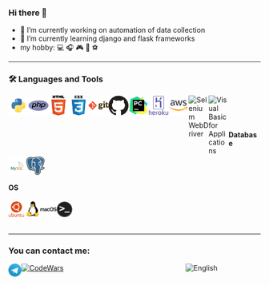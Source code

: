 ### Hi there 👋

- 🔭 I’m currently working on automation of data collection
- 🌱 I’m currently learning django and flask frameworks
- my hobby: :computer: :headphones: :video_game: :car: :soccer:

---

### 🛠️ Languages and Tools

<img align="left" alt="Python" title="Python" width="40px" src="https://raw.githubusercontent.com/github/explore/80688e429a7d4ef2fca1e82350fe8e3517d3494d/topics/python/python.png" />
<img align="left" alt="PHP" title="PHP" width="40px" src="https://raw.githubusercontent.com/github/explore/ccc16358ac4530c6a69b1b80c7223cd2744dea83/topics/php/php.png" />
<img align="left" alt="HTML5" title="HTML5" width="40px" src="https://raw.githubusercontent.com/github/explore/80688e429a7d4ef2fca1e82350fe8e3517d3494d/topics/html/html.png"/>
<img align="left" alt="CSS3" title="CSS3" width="40px"
src="https://raw.githubusercontent.com/github/explore/80688e429a7d4ef2fca1e82350fe8e3517d3494d/topics/css/css.png" />
<img align="left" alt="Git" title="Git" width="40px" src="https://raw.githubusercontent.com/github/explore/80688e429a7d4ef2fca1e82350fe8e3517d3494d/topics/git/git.png" />
<img align="left" alt="GitHub" title="GitHub" width="40px" src="https://raw.githubusercontent.com/github/explore/89bdd9644f44d1b12180fd512b95574fe4c54617/topics/github-api/github-api.png" />
<img align="left" alt="PyCharm" title="PyCharm" width="40px" src="https://github.com/devicons/devicon/raw/master/icons/pycharm/pycharm-original.svg" />
<img align="left" alt="Heroku" title="Heroku" width="40px" src="https://github.com/devicons/devicon/raw/master/icons/heroku/heroku-original-wordmark.svg" />
<img align="left" alt="AWS" title="Amazon AWS" width="40px" src="https://raw.githubusercontent.com/github/explore/fbceb94436312b6dacde68d122a5b9c7d11f9524/topics/aws/aws.png" />
<img align="left" alt="Selenium WebDriver" title="Selenium WebDriver" width="40px" src="https://upload.wikimedia.org/wikipedia/uk/5/5c/Seleniumlogo.png" />
<img align="left" alt="Visual Basic for Applications" title="Visual Basic for Applications" width="40px" src="https://styles.redditmedia.com/t5_2rnlw/styles/communityIcon_z3kwah4z27c71.png" />

<br/>
<br/>
<br/>

#### Database

<img align="left" alt="MySQL" title="MySQL" width="36px" src="https://raw.githubusercontent.com/github/explore/80688e429a7d4ef2fca1e82350fe8e3517d3494d/topics/mysql/mysql.png"/>
<img align="left" alt="PostgreSQL" title="PostgreSQL" width="36px" src="https://raw.githubusercontent.com/github/explore/80688e429a7d4ef2fca1e82350fe8e3517d3494d/topics/postgresql/postgresql.png"/>

<br/>
<br/>

#### OS

<img align="left" alt="Ubuntu" title="Ubuntu" width="32px" src="https://github.com/devicons/devicon/raw/master/icons/ubuntu/ubuntu-plain-wordmark.svg"/>
<img align="left" alt="Linux" title="Ubuntu" width="32px" src="https://github.com/devicons/devicon/raw/master/icons/linux/linux-original.svg"/>
<img align="left" alt="MacOs" title="MacOs" width="32px" src="https://raw.githubusercontent.com/github/explore/868696fc547869eb5de5add3b3695abdd43bb9dc/topics/macos/macos.png"/>
<img align="left" alt="Terminal" title="Terminal" width="32px" src="https://raw.githubusercontent.com/github/explore/d92924b1d925bb134e308bd29c9de6c302ed3beb/topics/terminal/terminal.png"/>

<br />
<br />
<br />

---
### You can contact me:

[<img align="left" alt="Telegram" title="Mastermind" width="26px" src="https://raw.githubusercontent.com/github/explore/80688e429a7d4ef2fca1e82350fe8e3517d3494d/topics/telegram/telegram.png" />][telegram]
[<img alt="CodeWars" title="Mastermind" src="https://www.codewars.com/users/Mastermind_K/badges/micro" />][CodeWars]
[<img align="right" alt="English" title="B2 Upper Intermediate" width="150px" src="https://www.abaenglish.com/ru/wp-content/uploads/sites/11/2020/02/level-a-1-copy-3@2x.png"/>][English]

[telegram]: https://t.me/Mastermind_K
[CodeWars]: https://www.codewars.com/users/Mastermind_K
[English]: https://www.efset.org/cert/oDAoqP

